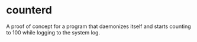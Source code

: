# counterd

A proof of concept for a program that daemonizes itself and starts counting to
100 while logging to the system log.
